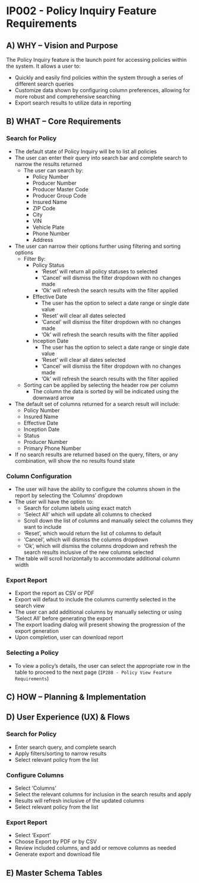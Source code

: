 # IP002 - Policy Inquiry Feature Requirements

## **A) WHY – Vision and Purpose**

The Policy Inquiry feature is the launch point for accessing policies within the system. It allows a user to: 

- Quickly and easily find policies within the system through a series of different search queries
- Customize data shown by configuring column preferences, allowing for more robust and comprehensive searching
- Export search results to utilize data in reporting

## **B) WHAT – Core Requirements**

### Search for Policy

- The default state of Policy Inquiry will be to list all policies
- The user can enter their query into search bar and complete search to narrow the results returned
    - The user can search by:
        - Policy Number
        - Producer Number
        - Producer Master Code
        - Producer Group Code
        - Insured Name
        - ZIP Code
        - City
        - VIN
        - Vehicle Plate
        - Phone Number
        - Address
- The user can narrow their options further using filtering and sorting options
    - Filter By:
        - Policy Status
            - ‘Reset’ will return all policy statuses to selected
            - ‘Cancel’ will dismiss the filter dropdown with no changes made
            - ‘Ok’ will refresh the search results with the filter applied
        - Effective Date
            - The user has the option to select a date range or single date value
            - ‘Reset’ will clear all dates selected
            - ‘Cancel’ will dismiss the filter dropdown with no changes made
            - ‘Ok’ will refresh the search results with the filter applied
        - Inception Date
            - The user has the option to select a date range or single date value
            - ‘Reset’ will clear all dates selected
            - ‘Cancel’ will dismiss the filter dropdown with no changes made
            - ‘Ok’ will refresh the search results with the filter applied
    - Sorting can be applied by selecting the header row per column
        - The column the data is sorted by will be indicated using the downward arrow
- The default set of columns returned for a search result will include:
    - Policy Number
    - Insured Name
    - Effective Date
    - Inception Date
    - Status
    - Producer Number
    - Primary Phone Number
- If no search results are returned based on the query, filters, or any combination, will show the no results found state

### Column Configuration

- The user will have the ability to configure the columns shown in the report by selecting the ‘Columns’ dropdown
- The user will have the option to:
    - Search for column labels using exact match
    - ‘Select All’ which will update all columns to checked
    - Scroll down the list of columns and manually select the columns they want to include
    - ‘Reset’, which would return the list of columns to default
    - ‘Cancel’, which will dismiss the columns dropdown
    - ‘Ok’, which will dismiss the columns dropdown and refresh the search results inclusive of the new columns selected
- The table will scroll horizontally to accommodate additional column width

### Export Report

- Export the report as CSV or PDF
- Export will defaut to include the columns currently selected in the search view
- The user can add additional columns by manually selecting or using ‘Select All’ before generating the export
- The export loading dialog will present showing the progression of the export generation
- Upon completion, user can download report

### Selecting a Policy

- To view a policy’s details, the user can select the appropriate row in the table to proceed to the next page (`IP288 - Policy View Feature Requirements`)

## **C) HOW – Planning & Implementation**

## **D) User Experience (UX) & Flows**

### Search for Policy

- Enter search query, and complete search
- Apply filters/sorting to narrow results
- Select relevant policy from the list

### Configure Columns

- Select ‘Columns’
- Select the relevant columns for inclusion in the search results and apply
- Results will refresh inclusive of the updated columns
- Select relevant policy from the list

### Export Report

- Select ‘Export’
- Choose Export by PDF or by CSV
- Review included columns, and add or remove columns as needed
- Generate export and download file

## **E) Master Schema Tables**